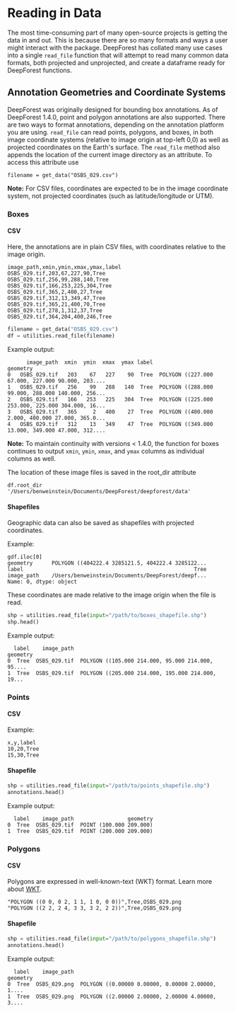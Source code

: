 # Reading in Data

The most time-consuming part of many open-source projects is getting the data in and out. This is because there are so many formats and ways a user might interact with the package. DeepForest has collated many use cases into a single `read_file` function that will attempt to read many common data formats, both projected and unprojected, and create a dataframe ready for DeepForest functions.

## Annotation Geometries and Coordinate Systems

DeepForest was originally designed for bounding box annotations. As of DeepForest 1.4.0, point and polygon annotations are also supported. There are two ways to format annotations, depending on the annotation platform you are using. `read_file` can read points, polygons, and boxes, in both image coordinate systems (relative to image origin at top-left 0,0) as well as projected coordinates on the Earth's surface. The `read_file` method also appends the location of the current image directory as an attribute. To access this attribute use

```
filename = get_data("OSBS_029.csv")

```

**Note:** For CSV files, coordinates are expected to be in the image coordinate system, not projected coordinates (such as latitude/longitude or UTM).

### Boxes

#### CSV

Here, the annotations are in plain CSV files, with coordinates relative to the image origin.

```
image_path,xmin,ymin,xmax,ymax,label
OSBS_029.tif,203,67,227,90,Tree
OSBS_029.tif,256,99,288,140,Tree
OSBS_029.tif,166,253,225,304,Tree
OSBS_029.tif,365,2,400,27,Tree
OSBS_029.tif,312,13,349,47,Tree
OSBS_029.tif,365,21,400,70,Tree
OSBS_029.tif,278,1,312,37,Tree
OSBS_029.tif,364,204,400,246,Tree
```

```python
filename = get_data("OSBS_029.csv")
df = utilities.read_file(filename)
```

Example output:

```
      image_path  xmin  ymin  xmax  ymax label                                           geometry
0   OSBS_029.tif   203    67   227    90  Tree  POLYGON ((227.000 67.000, 227.000 90.000, 203....
1   OSBS_029.tif   256    99   288   140  Tree  POLYGON ((288.000 99.000, 288.000 140.000, 256...
2   OSBS_029.tif   166   253   225   304  Tree  POLYGON ((225.000 253.000, 225.000 304.000, 16...
3   OSBS_029.tif   365     2   400    27  Tree  POLYGON ((400.000 2.000, 400.000 27.000, 365.0...
4   OSBS_029.tif   312    13   349    47  Tree  POLYGON ((349.000 13.000, 349.000 47.000, 312....
```

**Note:** To maintain continuity with versions < 1.4.0, the function for boxes continues to output `xmin`, `ymin`, `xmax`, and `ymax` columns as individual columns as well.

The location of these image files is saved in the root_dir attribute

```
df.root_dir
'/Users/benweinstein/Documents/DeepForest/deepforest/data'
```


#### Shapefiles

Geographic data can also be saved as shapefiles with projected coordinates.

Example:

```
gdf.iloc[0]
geometry      POLYGON ((404222.4 3285121.5, 404222.4 3285122...
label                                                      Tree
image_path    /Users/benweinstein/Documents/DeepForest/deepf...
Name: 0, dtype: object
```

These coordinates are made relative to the image origin when the file is read.

```python
shp = utilities.read_file(input="/path/to/boxes_shapefile.shp")
shp.head()
```

Example output:

```
  label    image_path                                           geometry
0  Tree  OSBS_029.tif  POLYGON ((105.000 214.000, 95.000 214.000, 95....
1  Tree  OSBS_029.tif  POLYGON ((205.000 214.000, 195.000 214.000, 19...
```

### Points

#### CSV

Example:

```
x,y,label
10,20,Tree
15,30,Tree
```

#### Shapefile

```python
shp = utilities.read_file(input="/path/to/points_shapefile.shp")
annotations.head()
```

Example output:

```
  label    image_path                 geometry
0  Tree  OSBS_029.tif  POINT (100.000 209.000)
1  Tree  OSBS_029.tif  POINT (200.000 209.000)
```

### Polygons

#### CSV

Polygons are expressed in well-known-text (WKT) format. Learn more about [WKT](https://en.wikipedia.org/wiki/Well-known_text_representation_of_geometry).

```
"POLYGON ((0 0, 0 2, 1 1, 1 0, 0 0))",Tree,OSBS_029.png
"POLYGON ((2 2, 2 4, 3 3, 3 2, 2 2))",Tree,OSBS_029.png
```

#### Shapefile

```python
shp = utilities.read_file(input="/path/to/polygons_shapefile.shp")
annotations.head()
```

Example output:

```
  label    image_path                                           geometry
0  Tree  OSBS_029.png  POLYGON ((0.00000 0.00000, 0.00000 2.00000, 1....
1  Tree  OSBS_029.png  POLYGON ((2.00000 2.00000, 2.00000 4.00000, 3....
```
